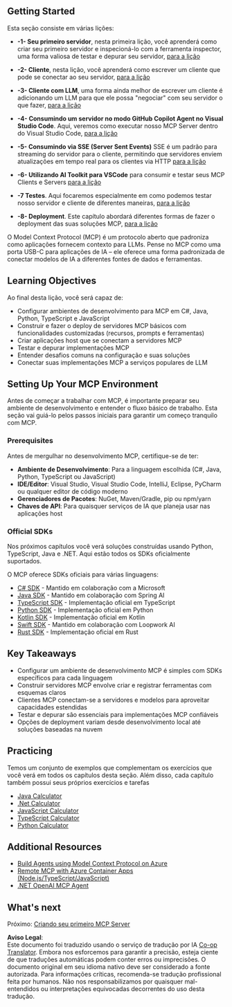 <!--
CO_OP_TRANSLATOR_METADATA:
{
  "original_hash": "b547c992c056d4296d641ed8ec2cc4cb",
  "translation_date": "2025-06-02T17:30:07+00:00",
  "source_file": "03-GettingStarted/README.md",
  "language_code": "br"
}
-->
## Getting Started  

Esta seção consiste em várias lições:

- **-1- Seu primeiro servidor**, nesta primeira lição, você aprenderá como criar seu primeiro servidor e inspecioná-lo com a ferramenta inspector, uma forma valiosa de testar e depurar seu servidor, [para a lição](/03-GettingStarted/01-first-server/README.md)

- **-2- Cliente**, nesta lição, você aprenderá como escrever um cliente que pode se conectar ao seu servidor, [para a lição](/03-GettingStarted/02-client/README.md)

- **-3- Cliente com LLM**, uma forma ainda melhor de escrever um cliente é adicionando um LLM para que ele possa "negociar" com seu servidor o que fazer, [para a lição](/03-GettingStarted/03-llm-client/README.md)

- **-4- Consumindo um servidor no modo GitHub Copilot Agent no Visual Studio Code**. Aqui, veremos como executar nosso MCP Server dentro do Visual Studio Code, [para a lição](/03-GettingStarted/04-vscode/README.md)

- **-5- Consumindo via SSE (Server Sent Events)** SSE é um padrão para streaming do servidor para o cliente, permitindo que servidores enviem atualizações em tempo real para os clientes via HTTP [para a lição](/03-GettingStarted/05-sse-server/README.md)

- **-6- Utilizando AI Toolkit para VSCode** para consumir e testar seus MCP Clients e Servers [para a lição](/03-GettingStarted/06-aitk/README.md)

- **-7 Testes**. Aqui focaremos especialmente em como podemos testar nosso servidor e cliente de diferentes maneiras, [para a lição](/03-GettingStarted/07-testing/README.md)

- **-8- Deployment**. Este capítulo abordará diferentes formas de fazer o deployment das suas soluções MCP, [para a lição](/03-GettingStarted/08-deployment/README.md)


O Model Context Protocol (MCP) é um protocolo aberto que padroniza como aplicações fornecem contexto para LLMs. Pense no MCP como uma porta USB-C para aplicações de IA – ele oferece uma forma padronizada de conectar modelos de IA a diferentes fontes de dados e ferramentas.

## Learning Objectives

Ao final desta lição, você será capaz de:

- Configurar ambientes de desenvolvimento para MCP em C#, Java, Python, TypeScript e JavaScript
- Construir e fazer o deploy de servidores MCP básicos com funcionalidades customizadas (recursos, prompts e ferramentas)
- Criar aplicações host que se conectam a servidores MCP
- Testar e depurar implementações MCP
- Entender desafios comuns na configuração e suas soluções
- Conectar suas implementações MCP a serviços populares de LLM

## Setting Up Your MCP Environment

Antes de começar a trabalhar com MCP, é importante preparar seu ambiente de desenvolvimento e entender o fluxo básico de trabalho. Esta seção vai guiá-lo pelos passos iniciais para garantir um começo tranquilo com MCP.

### Prerequisites

Antes de mergulhar no desenvolvimento MCP, certifique-se de ter:

- **Ambiente de Desenvolvimento**: Para a linguagem escolhida (C#, Java, Python, TypeScript ou JavaScript)
- **IDE/Editor**: Visual Studio, Visual Studio Code, IntelliJ, Eclipse, PyCharm ou qualquer editor de código moderno
- **Gerenciadores de Pacotes**: NuGet, Maven/Gradle, pip ou npm/yarn
- **Chaves de API**: Para quaisquer serviços de IA que planeja usar nas aplicações host


### Official SDKs

Nos próximos capítulos você verá soluções construídas usando Python, TypeScript, Java e .NET. Aqui estão todos os SDKs oficialmente suportados.

O MCP oferece SDKs oficiais para várias linguagens:
- [C# SDK](https://github.com/modelcontextprotocol/csharp-sdk) - Mantido em colaboração com a Microsoft
- [Java SDK](https://github.com/modelcontextprotocol/java-sdk) - Mantido em colaboração com Spring AI
- [TypeScript SDK](https://github.com/modelcontextprotocol/typescript-sdk) - Implementação oficial em TypeScript
- [Python SDK](https://github.com/modelcontextprotocol/python-sdk) - Implementação oficial em Python
- [Kotlin SDK](https://github.com/modelcontextprotocol/kotlin-sdk) - Implementação oficial em Kotlin
- [Swift SDK](https://github.com/modelcontextprotocol/swift-sdk) - Mantido em colaboração com Loopwork AI
- [Rust SDK](https://github.com/modelcontextprotocol/rust-sdk) - Implementação oficial em Rust

## Key Takeaways

- Configurar um ambiente de desenvolvimento MCP é simples com SDKs específicos para cada linguagem
- Construir servidores MCP envolve criar e registrar ferramentas com esquemas claros
- Clientes MCP conectam-se a servidores e modelos para aproveitar capacidades estendidas
- Testar e depurar são essenciais para implementações MCP confiáveis
- Opções de deployment variam desde desenvolvimento local até soluções baseadas na nuvem

## Practicing

Temos um conjunto de exemplos que complementam os exercícios que você verá em todos os capítulos desta seção. Além disso, cada capítulo também possui seus próprios exercícios e tarefas

- [Java Calculator](./samples/java/calculator/README.md)
- [.Net Calculator](../../../03-GettingStarted/samples/csharp)
- [JavaScript Calculator](./samples/javascript/README.md)
- [TypeScript Calculator](./samples/typescript/README.md)
- [Python Calculator](../../../03-GettingStarted/samples/python)

## Additional Resources

- [Build Agents using Model Context Protocol on Azure](https://learn.microsoft.com/azure/developer/ai/intro-agents-mcp)
- [Remote MCP with Azure Container Apps (Node.js/TypeScript/JavaScript)](https://learn.microsoft.com/samples/azure-samples/mcp-container-ts/mcp-container-ts/)
- [.NET OpenAI MCP Agent](https://learn.microsoft.com/samples/azure-samples/openai-mcp-agent-dotnet/openai-mcp-agent-dotnet/)

## What's next

Próximo: [Criando seu primeiro MCP Server](/03-GettingStarted/01-first-server/README.md)

**Aviso Legal**:  
Este documento foi traduzido usando o serviço de tradução por IA [Co-op Translator](https://github.com/Azure/co-op-translator). Embora nos esforcemos para garantir a precisão, esteja ciente de que traduções automáticas podem conter erros ou imprecisões. O documento original em seu idioma nativo deve ser considerado a fonte autorizada. Para informações críticas, recomenda-se tradução profissional feita por humanos. Não nos responsabilizamos por quaisquer mal-entendidos ou interpretações equivocadas decorrentes do uso desta tradução.